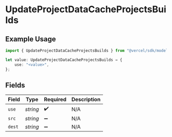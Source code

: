 # UpdateProjectDataCacheProjectsBuilds

## Example Usage

```typescript
import { UpdateProjectDataCacheProjectsBuilds } from "@vercel/sdk/models/operations";

let value: UpdateProjectDataCacheProjectsBuilds = {
    use: "<value>",
};
```

## Fields

| Field              | Type               | Required           | Description        |
| ------------------ | ------------------ | ------------------ | ------------------ |
| `use`              | *string*           | :heavy_check_mark: | N/A                |
| `src`              | *string*           | :heavy_minus_sign: | N/A                |
| `dest`             | *string*           | :heavy_minus_sign: | N/A                |